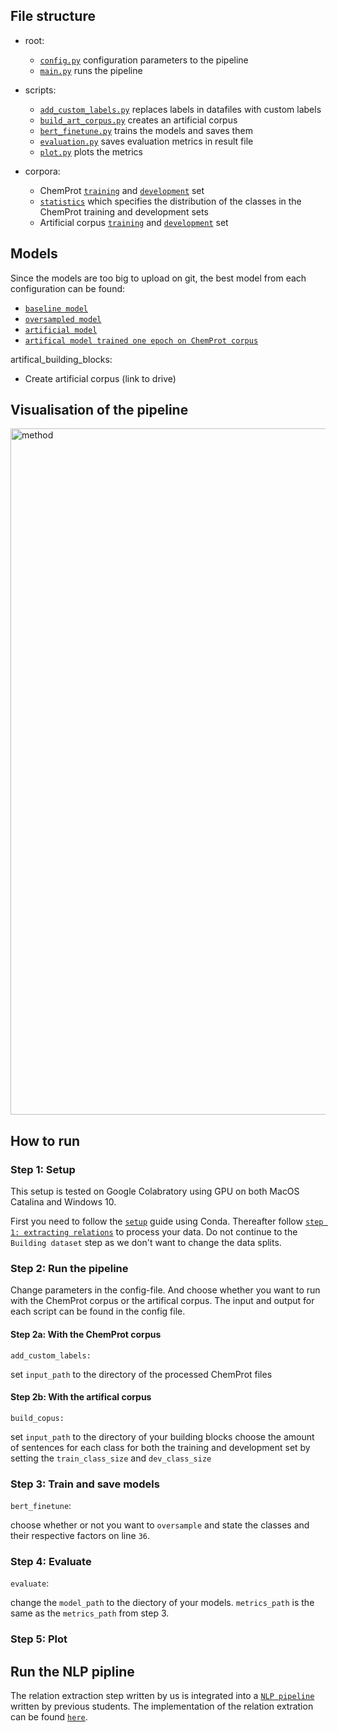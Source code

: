 ## File structure

* root:
  - [`config.py`](https://github.com/Aitslab/BioNLP/blob/master/lykke_klara/config.json) configuration parameters to the pipeline
  - [`main.py`](https://github.com/Aitslab/BioNLP/blob/master/lykke_klara/main.py) runs the pipeline

* scripts: 
  - [`add_custom_labels.py`](https://github.com/Aitslab/BioNLP/blob/master/lykke_klara/scripts/add_custom_labels.py) replaces labels in datafiles with custom labels
  - [`build_art_corpus.py`](https://github.com/Aitslab/BioNLP/blob/master/lykke_klara/scripts/build_art_corpus.py) creates an artificial corpus
  - [`bert_finetune.py`](https://github.com/Aitslab/BioNLP/blob/master/lykke_klara/scripts/bert_finetune.py) trains the models and saves them
  - [`evaluation.py`](https://github.com/Aitslab/BioNLP/blob/master/lykke_klara/scripts/evaluation.py) saves evaluation metrics in result file
  - [`plot.py`](https://github.com/Aitslab/BioNLP/blob/master/lykke_klara/scripts/plot.py) plots the metrics

* corpora: 
  - ChemProt [`training`](https://github.com/Aitslab/BioNLP/blob/master/lykke_klara/corpora/chemprot_train.txt) and [`development`](https://github.com/Aitslab/BioNLP/blob/master/lykke_klara/corpora/chemprot_dev.txt) set
  - [`statistics`](https://github.com/Aitslab/BioNLP/blob/master/lykke_klara/corpora/statistics.txt) which specifies the distribution of the classes in the ChemProt training and development sets
  - Artificial corpus [`training`](https://github.com/Aitslab/BioNLP/blob/master/lykke_klara/corpora/artificial_train.txt) and [`development`](https://github.com/Aitslab/BioNLP/blob/master/lykke_klara/corpora/artificial_dev.txt) set

## Models
Since the models are too big to upload on git, the best model from each configuration can be found:
  - [`baseline model`](https://drive.google.com/drive/folders/1_jNQFYvr4TrU4mEZenR6IlKv3qsTBSPy?usp=sharing)
  - [`oversampled model`](https://drive.google.com/drive/folders/1RA080Eoy1Q7gYiqutxYQtZf-cDKLTCEw?usp=sharing)
  - [`artificial model`](https://drive.google.com/drive/folders/1u8bAsUDlGkY6GOtKzxJn7Sf8LXRl9vs7?usp=sharing)
  - [`artifical model trained one epoch on ChemProt corpus`](https://drive.google.com/drive/folders/1zshZodHcMGN2URyv4T4T8KPCL1D08NPt?usp=sharing)

artifical_building_blocks:
* Create artificial corpus (link to drive)

## Visualisation of the pipeline

<img width="1098" alt="method" src="https://user-images.githubusercontent.com/46992305/121548522-5d156180-ca0d-11eb-8302-8eba64b548e9.png">

## How to run 

### Step 1: Setup

This setup is tested on Google Colabratory using GPU on both MacOS Catalina and Windows 10.

First you need to follow the [`setup`](https://github.com/Aitslab/nlp_2021_alexander_petter#setup-using-conda-anaconda--miniconda) guide using Conda. Thereafter follow [`step 1: extracting relations`](https://github.com/Aitslab/nlp_2021_alexander_petter/tree/master/utils/chemprot#extracting-relations) to process your data. Do not continue to the `Building dataset` step as we don't want to change the data splits.

### Step 2: Run the pipeline
Change parameters in the config-file. And choose whether you want to run with the ChemProt corpus or the artifical corpus. The input and output for each script can be found in the config file.

#### Step 2a: With the ChemProt corpus

`add_custom_labels:`

set `input_path` to the directory of the processed ChemProt files

#### Step 2b: With the artifical corpus

`build_copus:`

set `input_path` to the directory of your building blocks 
choose the amount of sentences for each class for both the training and development set by setting the `train_class_size` and `dev_class_size` 

### Step 3: Train and save models

`bert_finetune`:

choose whether or not you want to `oversample` and state the classes and their respective factors on line `36`.

### Step 4: Evaluate

`evaluate`: 

change the `model_path` to the diectory of your models. `metrics_path` is the same as the `metrics_path` from step 3. 

### Step 5: Plot

## Run the NLP pipline

The relation extraction step written by us is integrated into a [`NLP pipeline`](https://github.com/Aitslab/nlp_2021_alexander_petter) written by previous students. The implementation of the relation extration can be found [`here`](https://github.com/Aitslab/nlp_2021_alexander_petter/blob/master/scripts/re.py).

